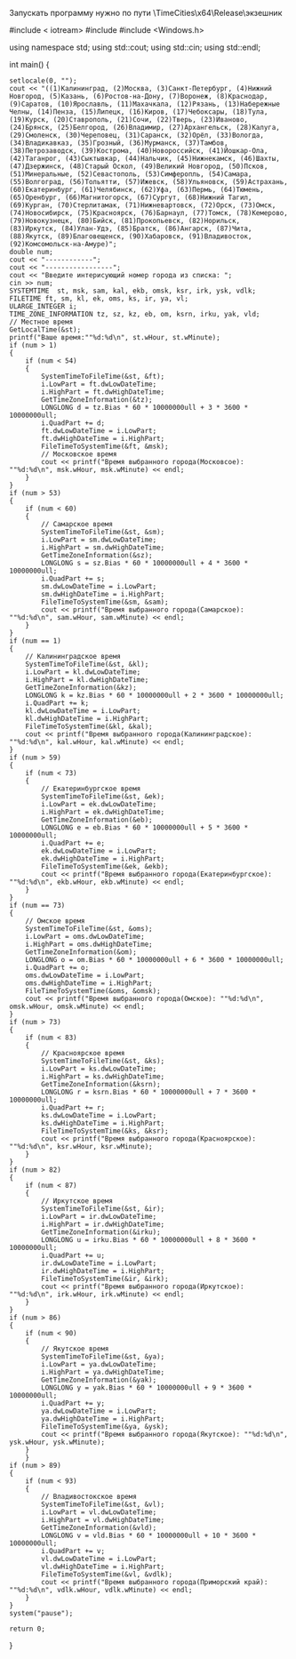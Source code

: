 Запускать программу нужно по пути \TimeCities\x64\Release\экзешник



#include < iotream>
#include <ctime>
#include <Windows.h>

using namespace std;
using std::cout;
using std::cin;
using std::endl;

int main() {

	setlocale(0, "");
	cout << "((1)Калининград, (2)Москва, (3)Санкт-Петербург, (4)Нижний Новгород, (5)Казань, (6)Ростов-на-Дону, (7)Воронеж, (8)Краснодар, (9)Саратов, (10)Ярославль, (11)Махачкала, (12)Рязань, (13)Набережные Челны, (14)Пенза, (15)Липецк, (16)Киров, (17)Чебоксары, (18)Тула, (19)Курск, (20)Ставрополь, (21)Сочи, (22)Тверь, (23)Иваново, (24)Брянск, (25)Белгород, (26)Владимир, (27)Архангельск, (28)Калуга, (29)Смоленск, (30)Череповец, (31)Саранск, (32)Орёл, (33)Вологда, (34)Владикавказ, (35)Грозный, (36)Мурманск, (37)Тамбов, (38)Петрозаводск, (39)Кострома, (40)Новороссийск, (41)Йошкар-Ола, (42)Таганрог, (43)Сыктывкар, (44)Нальчик, (45)Нижнекамск, (46)Шахты, (47)Дзержинск, (48)Старый Оскол, (49)Великий Новгород, (50)Псков, (51)Минеральные, (52)Севастополь, (53)Симферопль, (54)Самара, (55)Волгоград, (56)Тольятти, (57)Ижевск, (58)Ульяновск, (59)Астрахань, (60)Екатеринбург, (61)Челябинск, (62)Уфа, (63)Пермь, (64)Тюмень, (65)Оренбург, (66)Магнитогорск, (67)Сургут, (68)Нижний Тагил, (69)Курган, (70)Стерлитамак, (71)Нижневартовск, (72)Орск, (73)Омск, (74)Новосибирск, (75)Красноярск, (76)Барнаул, (77)Томск, (78)Кемерово, (79)Новокузнецк, (80)Бийск, (81)Прокопьевск, (82)Норильск, (83)Иркутск, (84)Улан-Удэ, (85)Братск, (86)Ангарск, (87)Чита, (88)Якутск, (89)Благовещенск, (90)Хабаровск, (91)Владивосток, (92)Комсомольск-на-Амуре)";
	double num;
	cout << "------------";
	cout << "-----------------";
	cout << "Введите интерисующий номер города из списка: ";
	cin >> num;
	SYSTEMTIME  st, msk, sam, kal, ekb, omsk, ksr, irk, ysk, vdlk;
	FILETIME ft, sm, kl, ek, oms, ks, ir, ya, vl;
	ULARGE_INTEGER i;
	TIME_ZONE_INFORMATION tz, sz, kz, eb, om, ksrn, irku, yak, vld;
	// Местное время
	GetLocalTime(&st);
	printf("Ваше время:""%d:%d\n", st.wHour, st.wMinute);
	if (num > 1)
	{
		if (num < 54)
		{
			SystemTimeToFileTime(&st, &ft);
			i.LowPart = ft.dwLowDateTime;
			i.HighPart = ft.dwHighDateTime;
			GetTimeZoneInformation(&tz);
			LONGLONG d = tz.Bias * 60 * 10000000ull + 3 * 3600 * 10000000ull;
			i.QuadPart += d;
			ft.dwLowDateTime = i.LowPart;
			ft.dwHighDateTime = i.HighPart;
			FileTimeToSystemTime(&ft, &msk);
			// Московское время
			cout << printf("Время выбранного города(Московсое): ""%d:%d\n", msk.wHour, msk.wMinute) << endl;
		}
	}
	if (num > 53)
	{
		if (num < 60)
		{
			// Самарское время
			SystemTimeToFileTime(&st, &sm);
			i.LowPart = sm.dwLowDateTime;
			i.HighPart = sm.dwHighDateTime;
			GetTimeZoneInformation(&sz);
			LONGLONG s = sz.Bias * 60 * 10000000ull + 4 * 3600 * 10000000ull;
			i.QuadPart += s;
			sm.dwLowDateTime = i.LowPart;
			sm.dwHighDateTime = i.HighPart;
			FileTimeToSystemTime(&sm, &sam);
			cout << printf("Время выбранного города(Самарское): ""%d:%d\n", sam.wHour, sam.wMinute) << endl;
		}
	}
	if (num == 1)
	{
		// Калининградское время
		SystemTimeToFileTime(&st, &kl);
		i.LowPart = kl.dwLowDateTime;
		i.HighPart = kl.dwHighDateTime;
		GetTimeZoneInformation(&kz);
		LONGLONG k = kz.Bias * 60 * 10000000ull + 2 * 3600 * 10000000ull;
		i.QuadPart += k;
		kl.dwLowDateTime = i.LowPart;
		kl.dwHighDateTime = i.HighPart;
		FileTimeToSystemTime(&kl, &kal);
		cout << printf("Время выбранного города(Калининградское): ""%d:%d\n", kal.wHour, kal.wMinute) << endl;
	}
	if (num > 59)
	{
		if (num < 73)
		{
			// Екатеринбургское время
			SystemTimeToFileTime(&st, &ek);
			i.LowPart = ek.dwLowDateTime;
			i.HighPart = ek.dwHighDateTime;
			GetTimeZoneInformation(&eb);
			LONGLONG e = eb.Bias * 60 * 10000000ull + 5 * 3600 * 10000000ull;
			i.QuadPart += e;
			ek.dwLowDateTime = i.LowPart;
			ek.dwHighDateTime = i.HighPart;
			FileTimeToSystemTime(&ek, &ekb);
			cout << printf("Время выбранного города(Екатеринбургское): ""%d:%d\n", ekb.wHour, ekb.wMinute) << endl;
		}
	}
	if (num == 73)
	{
		// Омское время
		SystemTimeToFileTime(&st, &oms);
		i.LowPart = oms.dwLowDateTime;
		i.HighPart = oms.dwHighDateTime;
		GetTimeZoneInformation(&om);
		LONGLONG o = om.Bias * 60 * 10000000ull + 6 * 3600 * 10000000ull;
		i.QuadPart += o;
		oms.dwLowDateTime = i.LowPart;
		oms.dwHighDateTime = i.HighPart;
		FileTimeToSystemTime(&oms, &omsk);
		cout << printf("Время выбранного города(Омское): ""%d:%d\n", omsk.wHour, omsk.wMinute) << endl;
	}
	if (num > 73)
	{
		if (num < 83)
		{
			// Красноярское время
			SystemTimeToFileTime(&st, &ks);
			i.LowPart = ks.dwLowDateTime;
			i.HighPart = ks.dwHighDateTime;
			GetTimeZoneInformation(&ksrn);
			LONGLONG r = ksrn.Bias * 60 * 10000000ull + 7 * 3600 * 10000000ull;
			i.QuadPart += r;
			ks.dwLowDateTime = i.LowPart;
			ks.dwHighDateTime = i.HighPart;
			FileTimeToSystemTime(&ks, &ksr);
			cout << printf("Время выбранного города(Красноярское): ""%d:%d\n", ksr.wHour, ksr.wMinute);
		}
	}
	if (num > 82)
	{   
		if (num < 87)
		{
			// Иркутское время
			SystemTimeToFileTime(&st, &ir);
			i.LowPart = ir.dwLowDateTime;
			i.HighPart = ir.dwHighDateTime;
			GetTimeZoneInformation(&irku);
			LONGLONG u = irku.Bias * 60 * 10000000ull + 8 * 3600 * 10000000ull;
			i.QuadPart += u;
			ir.dwLowDateTime = i.LowPart;
			ir.dwHighDateTime = i.HighPart;
			FileTimeToSystemTime(&ir, &irk);
			cout << printf("Время выбранного города(Иркутское): ""%d:%d\n", irk.wHour, irk.wMinute) << endl;
		}
	}
	if (num > 86)
	{   
		if (num < 90)
		{
			// Якутское время
			SystemTimeToFileTime(&st, &ya);
			i.LowPart = ya.dwLowDateTime;
			i.HighPart = ya.dwHighDateTime;
			GetTimeZoneInformation(&yak);
			LONGLONG y = yak.Bias * 60 * 10000000ull + 9 * 3600 * 10000000ull;
			i.QuadPart += y;
			ya.dwLowDateTime = i.LowPart;
			ya.dwHighDateTime = i.HighPart;
			FileTimeToSystemTime(&ya, &ysk);
			cout << printf("Время выбранного города(Якутское): ""%d:%d\n", ysk.wHour, ysk.wMinute);
		}
		}
	if (num > 89)
	{   
		if (num < 93)
		{
			// Владивостокское время
			SystemTimeToFileTime(&st, &vl);
			i.LowPart = vl.dwLowDateTime;
			i.HighPart = vl.dwHighDateTime;
			GetTimeZoneInformation(&vld);
			LONGLONG v = vld.Bias * 60 * 10000000ull + 10 * 3600 * 10000000ull;
			i.QuadPart += v;
			vl.dwLowDateTime = i.LowPart;
			vl.dwHighDateTime = i.HighPart;
			FileTimeToSystemTime(&vl, &vdlk);
			cout << printf("Время выбранного города(Приморский край): ""%d:%d\n", vdlk.wHour, vdlk.wMinute) << endl;
		}
	}
	system("pause");

	return 0;
}
